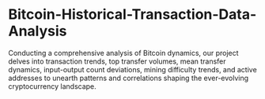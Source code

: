 # Bitcoin-Historical-Transaction-Data-Analysis
Conducting a comprehensive analysis of Bitcoin dynamics, our project delves into transaction trends, top transfer volumes, mean transfer dynamics, input-output count deviations, mining difficulty trends, and active addresses to unearth patterns and correlations shaping the ever-evolving cryptocurrency landscape.
